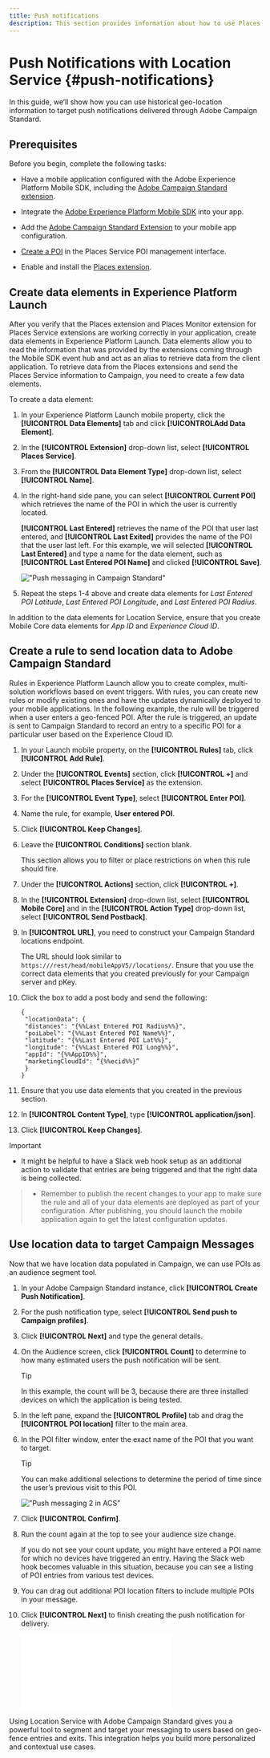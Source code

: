 ```yaml
---
title: Push notifications
description: This section provides information about how to use Places Service with push notifications in Campaign Standard.
---
```


# Push Notifications with Location Service {#push-notifications}

In this guide, we’ll show how you can use historical geo-location information to target push notifications delivered through Adobe Campaign Standard. 

## Prerequisites

Before you begin, complete the following tasks:

* Have a mobile application configured with the Adobe Experience Platform Mobile SDK, including the [Adobe Campaign Standard extension](https://aep-sdks.gitbook.io/docs/using-mobile-extensions/adobe-campaign-standard). 

* Integrate the [Adobe Experience Platform Mobile SDK](https://aep-sdks.gitbook.io/docs/getting-started/get-the-sdk) into your app.
* Add the [Adobe Campaign Standard Extension](https://aep-sdks.gitbook.io/docs/using-mobile-extensions/adobe-campaign-standard) to your mobile app configuration.

* [Create a POI](/help/poi-mgmt-ui/create-a-poi-ui.md) in the Places Service POI management interface.

* Enable and install the [Places extension](/help/places-ext-aep-sdks/places-extension/places-extension.md).


## Create data elements in Experience Platform Launch

After you verify that the Places extension and Places Monitor extension for Places Service extensions are working correctly in your application, create data elements in Experience Platform Launch. Data elements allow you to read the information that was provided by the extensions coming through the Mobile SDK event hub and act as an alias to retrieve data from the client application. To retrieve data from the Places extensions and send the Places Service information to Campaign, you need to create a few data elements.

To create a data element:

1. In your Experience Platform Launch mobile property, click the **[!UICONTROL Data Elements]** tab and click **[!UICONTROLAdd Data Element]**.
1. In the **[!UICONTROL Extension]** drop-down list, select **[!UICONTROL Places Service]**.
1. From the **[!UICONTROL Data Element Type]** drop-down list, select **[!UICONTROL Name]**.
1. In the right-hand side pane, you can select **[!UICONTROL Current POI]** which retrieves the name of the POI in which the user is currently located.

   **[!UICONTROL Last Entered]** retrieves the name of the POI that user last entered, and **[!UICONTROL Last Exited]** provides the name of the POI that the user last left. For this example, we will selected **[!UICONTROL Last Entered]** and type a name for the data element, such as **[!UICONTROL Last Entered POI Name]** and clicked **[!UICONTROL Save]**.

   !["Push messaging in Campaign Standard"](/help/assets/ACS_Push1.png)

1. Repeat the steps 1-4 above and create data elements for *Last Entered POI Latitude*, *Last Entered POI Longitude*, and *Last Entered POI Radius*.

In addition to the data elements for Location Service, ensure that you create Mobile Core data elements for *App ID* and *Experience Cloud ID*.

## Create a rule to send location data to Adobe Campaign Standard

Rules in Experience Platform Launch allow you to create complex, multi-solution workflows based on event triggers. With rules, you can create new rules or modify existing ones and have the updates dynamically deployed to your mobile applications. In the following example, the rule will be triggered when a user enters a geo-fenced POI. After the rule is triggered, an update is sent to Campaign Standard to record an entry to a specific POI for a particular user based on the Experience Cloud ID.

1. In your Launch mobile property, on the **[!UICONTROL Rules]** tab, click **[!UICONTROL Add Rule]**.
1. Under the **[!UICONTROL Events]** section, click **[!UICONTROL +]** and select **[!UICONTROL Places Service]** as the extension.
1. For the **[!UICONTROL Event Type]**, select **[!UICONTROL Enter POI]**.
1. Name the rule, for example, **User entered POI**.
1. Click **[!UICONTROL Keep Changes]**.
1. Leave the **[!UICONTROL Conditions]** section blank.

    This section allows you to filter or place restrictions on when this rule should fire.

1. Under the **[!UICONTROL Actions]** section, click **[!UICONTROL +]**.
1. In the **[!UICONTROL Extension]** drop-down list, select **[!UICONTROL Mobile Core]** and in the **[!UICONTROL Action Type]** drop-down list, select **[!UICONTROL Send Postback]**.
1. In **[!UICONTROL URL]**, you need to construct your Campaign Standard locations endpoint.  

    The URL should look similar to `https:///rest/head/mobileAppV5//locations/`.
    Ensure that you use the correct data elements that you created previously for your Campaign server and pKey. 

1. Click the box to add a post body and send the following:

    ```
    {
     "locationData": {
     "distances": "{%%Last Entered POI Radius%%}",
     "poiLabel": "{%%Last Entered POI Name%%}",
     "latitude": "{%%Last Entered POI Lat%%}",
     "longitude": "{%%Last Entered POI Long%%}",
     "appId": "{%%AppID%%}",
     "marketingCloudId": “{%%ecid%%}”
     }
    }
    ```

1. Ensure that you use data elements that you created in the previous section.
1. In **[!UICONTROL Content Type]**, type **[!UICONTROL application/json]**.
1. Click **[!UICONTROL Keep Changes]**.

>[!IMPORTANT]
>
>* It might be helpful to have a Slack web hook setup as an additional action to validate that entries are being triggered and that the right data is being collected.

>* Remember to publish the recent changes to your app to make sure the rule and all of your data elements are deployed as part of your configuration. After publishing, you should launch the mobile application again to get the latest configuration updates.

## Use location data to target Campaign Messages

Now that we have location data populated in Campaign, we can use POIs as an audience segment tool.

1. In your Adobe Campaign Standard instance, click **[!UICONTROL Create Push Notification]**.
1. For the push notification type, select **[!UICONTROL Send push to Campaign profiles]**.
1. Click **[!UICONTROL Next]** and type the general details.
1. On the Audience screen, click **[!UICONTROL Count]** to determine to how many estimated users the push notification will be sent.

    >[!TIP]
    >
    >In this example, the count will be 3, because there are three installed devices on  which the application is being tested.

1. In the left pane, expand the **[!UICONTROL Profile]** tab and drag the **[!UICONTROL POI location]** filter to the main area.
1. In the POI filter window, enter the exact name of the POI that you want to target.

    >[!TIP]
    >
    >You can make additional selections to determine the period of time since the user’s previous visit to this POI.

    !["Push messaging 2 in ACS"](/help/assets/ACS_push2.png)

1. Click **[!UICONTROL Confirm]**.
1. Run the count again at the top to see your audience size change.  

    If you do not see your count update, you might have entered a POI name for which no devices have triggered an entry. Having the Slack web hook becomes valuable in this situation, because you can see a listing of POI entries from various test devices.
1. You can drag out additional POI location filters to include multiple POIs in your message.
1. Click **[!UICONTROL Next]** to finish creating the push notification for delivery.

    !["Push messaging 3 in ACS"](/help/assets/ACS_push3.html)

Using Location Service with Adobe Campaign Standard gives you a powerful tool to segment and target your messaging to users based on geo-fence entries and exits. This integration helps you build more personalized and contextual use cases.